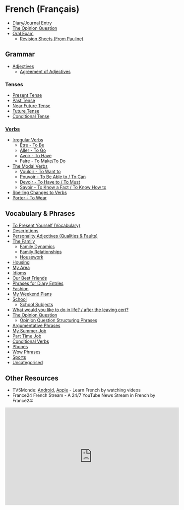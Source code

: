 # French (Français)

- [Diary/Journal Entry](diary-entry.md)
- [The Opinion Question](opinion-question.md)
- [Oral Exam](oral-exam.md)
  - [Revision Sheets (From Pauline)](pauline-revision-sheets.md)

## Grammar

- [Adjectives](grammar/adjectives.md)
  - [Agreement of Adjectives](grammar/adjectives/agreement-of-adjectives.md)

### Tenses

- [Present Tense](grammar/tenses/present-tense.md)
- [Past Tense](grammar/tenses/past-tense.md)
- [Near Future Tense](grammar/tenses/near-future-tense.md)
- [Future Tense](grammar/tenses/future-tense.md)
- [Conditional Tense](grammar/tenses/conditional-tense.md)

### [Verbs](grammar/verbs/verbs.md)

- [Irregular Verbs](grammar/verbs/verbs.md#irregular-verbs) <!--In Anki-->
  - [Être - To Be](grammar/verbs/verbs.md#être---to-be) <!--In Anki-->
  - [Aller - To Go](grammar/verbs/verbs.md#aller---to-go) <!--In Anki-->
  - [Avoir - To Have](grammar/verbs/verbs.md#avoir---to-have) <!--In Anki-->
  - [Faire - To Make/To Do](grammar/verbs/verbs.md#faire---to-maketo-do) <!--In Anki-->
- [The Modal Verbs](grammar/verbs/verbs.md#the-modal-verbs) 
  - [Vouloir - To Want to](grammar/verbs/verbs.md#vouloir---to-want-to)
  - [Pouvoir - To Be Able to / To Can](grammar/verbs/verbs.md#pouvoir---to-be-able-to--to-can)
  - [Devoir - To Have to / To Must](grammar/verbs/verbs.md#devoir---to-have-to--to-must)
  - [Savoir - To Know a Fact / To Know How to](grammar/verbs/verbs.md#savoir----to-know-a-fact--to-know-how-to)
- [Spelling Changes to Verbs](grammar/verbs/spelling-changes-to-verbs.md)
- [Porter - To Wear](grammar/verbs/verbs.md#porter---to-wear) <!--In Anki-->

## Vocabulary & Phrases

- [To Present Yourself (Vocabulary)](vocabulary/to-present-yourself.md) <!--In Anki-->
- [Descriptions](vocabulary/descriptions.md) <!--In Anki-->
- [Personality Adjectives (Qualities & Faults)](vocabulary/personality-adjectives.md) <!--In Anki-->
- [The Family](vocabulary/family/family.md) <!--In Anki-->
  - [Family Dynamics](vocabulary/family/family-dynamics.md) <!--In Anki-->
  - [Family Relationships](vocabulary/family/family-relationships.md) <!--In Anki-->
  - [Housework](vocabulary/family/housework.md) <!--In Anki-->
- [Housing](vocabulary/housing.md) <!--In Anki-->
- [My Area](vocabulary/my-area.md) <!--In Anki-->
- [Idioms](vocabulary/idioms.md) <!--In Anki-->
- [Our Best Friends](vocabulary/our-best-friends.md) <!--In Anki-->
- [Phrases for Diary Entries](vocabulary/diary-entry-phrases.md) <!--In Anki-->
- [Fashion](vocabulary/fashion.md) <!--In Anki-->
- [My Weekend Plans](vocabulary/my-weekend-plans.md) <!--In Anki-->
- [School](vocabulary/school.md) <!--In Anki-->
  - [School Subjects](vocabulary/school-subjects.md) <!--In Anki-->
- [What would you like to do in life? / after the leaving cert?](vocabulary/do-in-life.md) <!--In Anki-->
- [The Opinion Question](vocabulary/opinion-question.md) <!--In Anki-->
  - [Opinion Question Structuring Phrases](vocabulary/opinion-question-structuring-phrases.md) <!--In Anki-->
- [Argumentative Phrases](vocabulary/argumentative-phrases.md) <!--In Anki-->
- [My Summer Job](vocabulary/my-summer-job.md) <!--In Anki-->
- [Part Time Job](vocabulary/part-time-job.md) <!--In Anki-->
- [Conditional Verbs](vocabulary/conditional-verbs.md) <!--In Anki-->
- [Phones](vocabulary/phones.md) <!--In Anki-->
- [Wow Phrases](vocabulary/wow-phrases.md) <!--In Anki-->
- [Sports](vocabulary/sports.md)
- [Uncategorised](vocabulary/uncategorised.md) <!--In Anki-->

## Other Resources
- TV5Monde: [Android](https://play.google.com/store/apps/details?id=com.tv5monde.apprendre&hl=en_US&gl=US), [Apple](https://apps.apple.com/us/app/tv5monde-learn-french/id1482250598) - Learn French by watching videos
- France24 French Stream - A 24/7 YouTube News Stream in French by France24:
<iframe width="560" height="315" src="https://www.youtube.com/embed/u9foWyMSATM" title="YouTube video player" frameborder="0" allow="accelerometer; autoplay; clipboard-write; encrypted-media; gyroscope; picture-in-picture" allowfullscreen></iframe>
